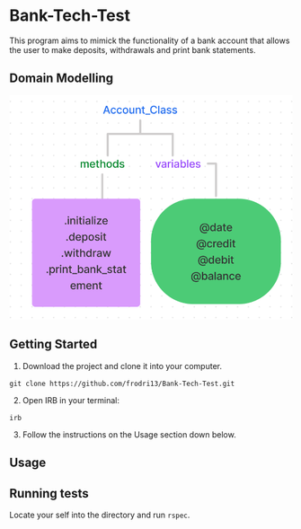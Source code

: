 # Bank-Tech-Test

This program aims to mimick the functionality of a bank account that allows the user to make deposits, withdrawals and print bank statements.

## Domain Modelling

![Class Diagram](https://raw.githubusercontent.com/frodri13/Bank-Tech-Test/main/img/Account_Class_Model.png)

## Getting Started

1. Download the project and clone it into your computer.

```
git clone https://github.com/frodri13/Bank-Tech-Test.git

```

2. Open IRB in your terminal:

```
irb
```

3. Follow the instructions on the Usage section down below.

## Usage

## Running tests

Locate your self into the directory and run `rspec`.
